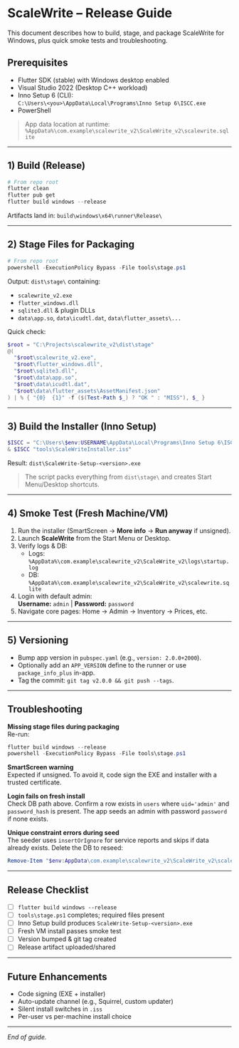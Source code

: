 # ScaleWrite – Release Guide

This document describes how to build, stage, and package ScaleWrite for Windows, plus quick smoke tests and troubleshooting.

## Prerequisites

- Flutter SDK (stable) with Windows desktop enabled  
- Visual Studio 2022 (Desktop C++ workload)  
- Inno Setup 6 (CLI):  
  `C:\Users\<you>\AppData\Local\Programs\Inno Setup 6\ISCC.exe`
- PowerShell

> App data location at runtime:  
> `%AppData%\com.example\scalewrite_v2\ScaleWrite_v2\scalewrite.sqlite`

---

## 1) Build (Release)

```powershell
# From repo root
flutter clean
flutter pub get
flutter build windows --release
```

Artifacts land in: `build\windows\x64\runner\Release\`

---

## 2) Stage Files for Packaging

```powershell
# From repo root
powershell -ExecutionPolicy Bypass -File tools\stage.ps1
```

Output: `dist\stage\` containing:
- `scalewrite_v2.exe`
- `flutter_windows.dll`
- `sqlite3.dll` & plugin DLLs
- `data\app.so`, `data\icudtl.dat`, `data\flutter_assets\...`

Quick check:

```powershell
$root = "C:\Projects\scalewrite_v2\dist\stage"
@(
  "$root\scalewrite_v2.exe",
  "$root\flutter_windows.dll",
  "$root\sqlite3.dll",
  "$root\data\app.so",
  "$root\data\icudtl.dat",
  "$root\data\flutter_assets\AssetManifest.json"
) | % { "{0}  {1}" -f ($(Test-Path $_) ? "OK " : "MISS"), $_ }
```

---

## 3) Build the Installer (Inno Setup)

```powershell
$ISCC = "C:\Users\$env:USERNAME\AppData\Local\Programs\Inno Setup 6\ISCC.exe"
& $ISCC "tools\ScaleWriteInstaller.iss"
```

Result: `dist\ScaleWrite-Setup-<version>.exe`

> The script packs everything from `dist\stage\` and creates Start Menu/Desktop shortcuts.

---

## 4) Smoke Test (Fresh Machine/VM)

1. Run the installer (SmartScreen → **More info** → **Run anyway** if unsigned).
2. Launch **ScaleWrite** from the Start Menu or Desktop.
3. Verify logs & DB:
   - Logs: `%AppData%\com.example\scalewrite_v2\ScaleWrite_v2\logs\startup.log`
   - DB: `%AppData%\com.example\scalewrite_v2\ScaleWrite_v2\scalewrite.sqlite`
4. Login with default admin:  
   **Username:** `admin` | **Password:** `password`
5. Navigate core pages: Home → Admin → Inventory → Prices, etc.

---

## 5) Versioning

- Bump app version in `pubspec.yaml` (e.g., `version: 2.0.0+2000`).
- Optionally add an `APP_VERSION` define to the runner or use `package_info_plus` in-app.
- Tag the commit: `git tag v2.0.0 && git push --tags`.

---

## Troubleshooting

**Missing stage files during packaging**  
Re-run:
```powershell
flutter build windows --release
powershell -ExecutionPolicy Bypass -File tools\stage.ps1
```

**SmartScreen warning**  
Expected if unsigned. To avoid it, code sign the EXE and installer with a trusted certificate.

**Login fails on fresh install**  
Check DB path above. Confirm a row exists in `users` where `uid='admin'` and `password_hash` is present. The app seeds an admin with password `password` if none exists.

**Unique constraint errors during seed**  
The seeder uses `insertOrIgnore` for service reports and skips if data already exists. Delete the DB to reseed:
```powershell
Remove-Item "$env:AppData\com.example\scalewrite_v2\ScaleWrite_v2\scalewrite.sqlite"
```

---

## Release Checklist

- [ ] `flutter build windows --release`
- [ ] `tools\stage.ps1` completes; required files present
- [ ] Inno Setup build produces `ScaleWrite-Setup-<version>.exe`
- [ ] Fresh VM install passes smoke test
- [ ] Version bumped & git tag created
- [ ] Release artifact uploaded/shared

---

## Future Enhancements

- Code signing (EXE + installer)
- Auto-update channel (e.g., Squirrel, custom updater)
- Silent install switches in `.iss`
- Per-user vs per-machine install choice

--- 

_End of guide._
